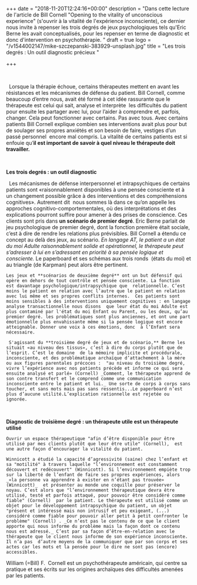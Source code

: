 +++
date = "2018-11-20T12:24:16+00:00"
description = "Dans cette lecture de l'article de Bill Cornell \"Opening to the vitality of unconscious experience\" (s'ouvrir à la vitalité de l'expérience inconsciente), ce dernier nous invite à repenser les trois degrés de jeux psychologiques tels qu'Eric Berne les avait conceptualisés, pour les repenser en terme de diagnostic  et donc d'intervention en psychothérapie. "
draft = true
logo = "/v1544002147/mike-szczepanski-383929-unsplash.jpg"
title = "Les trois degrés : Un outil diagnostic précieux "

+++

 

     Lorsque la thérapie échoue, certains thérapeutes mettent en avant les résistances et les mécanismes de défense du patient. Bill Cornell, comme beaucoup d’entre nous, avait été formé à cet idée rassurante que le thérapeute est celui qui sait, analyse et interprète  les difficultés du patient pour ensuite les partager avec lui, pour l’aider à comprendre et, parfois, changer. Cela peut fonctionner avec certains. Pas avec tous. Avec certains patients Bill Cornell explique combien ses interventions avait plus pour but de soulager ses propres anxiétés et son besoin de faire, vestiges d’un passé personnel  encore mal compris. La vitalité de certains patients est si enfouie qu’**il est important de savoir à quel niveau le thérapeute doit travailler.** 

 

**Les trois degrés : un outil diagnostic**

 	Les mécanismes de défense interpersonnel et intrapsychiques de certains patients sont «raisonnablement disponibles à une pensée consciente et à un changement possible grâce à des interventions et des compréhensions cognitives». Autrement dit  nous sommes là dans ce qu’on appelle les approches cognitivo-comportementales, où des interprétations et des explications pourront suffire pour amener à des prises de conscience. Ces clients sont pris dans **un scénario de premier degré**. Eric Berne parlait de jeu psychologique de premier degré, dont la fonction première était sociale, c’est à dire de rendre les relations plus prévisibles. Bill Cornell a étendu ce concept au delà des jeux, au scénario. _En langage AT, le patient a un état du moi Adulte raisonnablement solide et opérationnel, le thérapeute peut s’adresser à lui en s’adressant en priorité à sa pensée logique et consciente._ Le paperboard et ses schémas aux trois ronds  (états du moi) et au triangle (de Karpman) peut alors être pertinent. 

	Les jeux et **scénarios de deuxième degré** ont un but défensif qui opère en dehors de tout contrôle et pensée consciente. La fonction  est davantage psychologique/intrapsychique que  relationnelle. C’est moins le patient en relation avec l’autre que le patient en relation avec lui même et ses propres conflits internes.  Ces patients sont moins sensibles à des interventions uniquement cognitives : en langage analyse transactionnelle nous disons  que leur état du moi Adulte est plus contaminé par l'état du moi Enfant ou Parent, ou les deux, qu’au premier degré. les problématiques sont plus anciennes, et ont une part émotionnelle plus envahissante même si la pensée logique est encore atteignable. Donner une voix à ces émotions, donc  à l’Enfant sera nécessaire.

	 S'agissant du **troisième degré de jeux et de scénario,** Berne les situait «au niveau des tissus», c’est à dire du corps plutôt que de l’esprit. C’est le domaine  de la mémoire implicite et procédurale, inconsciente, et des problématique archaïque d’attachement à la mère ou aux figures parentales précoces :  "au niveau du troisième degré, vivre l’expérience avec nos patients précède et informe ce qui sera ensuite analysé et parlé» (Cornell) _Comment, le thérapeute apprend de son contre transfert et le comprend comme une communication inconsciente entre le patient et lui._ Une sorte de corps à corps sans toucher, et sans mots mais pas sans ressentis...Le paperboard n’est plus d’aucune utilité.L’explication rationnelle est rejetée ou ignorée. 

 

**Diagnostic de troisième degré : un thérapeute utile est un thérapeute utilisé**

	Ouvrir un espace thérapeutique "afin d’être disponible pour être utilisé par mes clients plutôt que leur être utile" (Cornell),  est une autre façon d’encourager la vitalité du patient. 

	Winnicott a étudié la capacité d’agressivité (saine) chez l’enfant et sa "motilité" à travers laquelle "l’environnement est constamment découvert et redécouvert" (Winnicott). Si l’environnement empiète trop sur la liberté de l’enfant de faire ses propres expériences, alors _«la personne va apprendre à exister en n’étant pas trouvée» (Winnicott)_  et présenter au monde une coquille pour préserver le noyau. C’est alors que "l’environnement thérapeutique devra être utilisé, testé et parfois attaqué, pour pouvoir être considéré comme fiable" (Cornell)  par le patient. Le thérapeute est utilisé comme un objet pour le développement intrapsychique du patient, un objet "présent et intéressé mais non intrusif et peu exigeant, (...) considéré comme fiable pour pouvoir aller petit à petit confronter le problème" (Cornell) . _Ce n’est pas le contenu de ce que le client apporte qui nous informe du problème mais la façon dont ce contenu nous est adressé._ C’est par sa façon d’être-en-relation avec le thérapeute que le client nous informe de son expérience inconsciente. Il n’a pas  d’autre moyens de la communiquer que par son corps et ses actes car les mots et la pensée pour le dire ne sont pas (encore) accessibles. 

William (=Bill) F.  Cornell est un psychothérapeute américain, qui centre sa pratique et ses écrits sur les origines archaïques des difficultés amenées par les patients. 